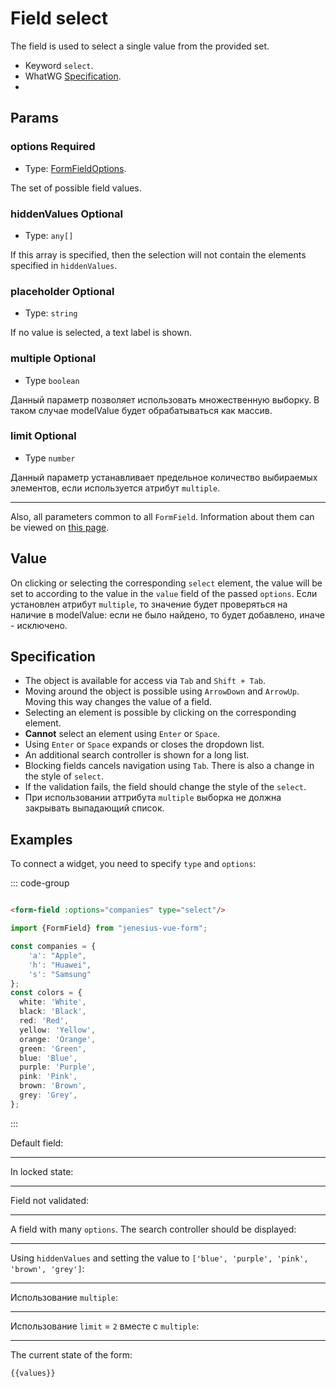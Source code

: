 <script setup>
import {FormField, Form, useFormValues} from '../../src';

const form = new Form();
const companies = {
	'a': "Apple",
    'h': "Huawei",
    's': "Samsung"
};
const colors = {
    white: 'White',
     black: 'Black',
     red: 'Red',
     yellow: 'Yellow',
     orange: 'Orange',
     green: 'Green',
     blue: 'Blue',
     purple: 'Purple',
     pink: 'Pink',
     brown: 'Brown',
     grey: 'Grey',
};
const values = useFormValues(form);

</script>

# Field select

The field is used to select a single value from the provided set.

- Keyword `select`.
- WhatWG [Specification](https://html.spec.whatwg.org/multipage/input.html#select-button-state-(type=select)).
- 
## Params

### options <Badge type = "tip">Required</Badge>

- Type: [FormFieldOptions](./../fields/form-field-options).

The set of possible field values.

### hiddenValues <Badge type = "info">Optional</Badge>

- Type: `any[]`

If this array is specified, then the selection will not contain the elements specified in `hiddenValues`.

### placeholder <Badge type = "info">Optional</Badge>

- Type: `string`

If no value is selected, a text label is shown.

### multiple <Badge type = "info">Optional</Badge>

- Type `boolean`

Данный параметр позволяет использовать множественную выборку. В таком случае modelValue будет обрабатываться как массив. 

### limit <Badge type = "info">Optional</Badge>

- Type `number`

Данный параметр устанавливает предельное количество выбираемых элементов, если используется атрибут `multiple`.


____ 

Also, all parameters common to all `FormField`. Information about them can be viewed
on [this page](./form-field.md#params).


## Value

On clicking or selecting the corresponding `select` element, the value will be set to
according to the value in the `value` field of the passed `options`. Если установлен атрибут `multiple`, то значение
будет проверяться на наличие в modelValue: если не было найдено, то будет добавлено, иначе - исключено.

## Specification

- The object is available for access via `Tab` and `Shift + Tab`.
- Moving around the object is possible using `ArrowDown` and `ArrowUp`. Moving this way
  changes the value of a field.
- Selecting an element is possible by clicking on the corresponding element.
- **Cannot** select an element using `Enter` or `Space`.
- Using `Enter` or `Space` expands or closes the dropdown list.
- An additional search controller is shown for a long list.
- Blocking fields cancels navigation using `Tab`. There is also a change in the style of `select`.
- If the validation fails, the field should change the style of the `select`.
- При использовании аттрибута `multiple` выборка не должна закрывать выпадающий список.


## Examples

To connect a widget, you need to specify `type` and `options`:

::: code-group

```html

<form-field :options="companies" type="select"/>
```

```ts
import {FormField} from "jenesius-vue-form";

const companies = {
	'a': "Apple",
	'h': "Huawei",
	's': "Samsung"
};
const colors = {
  white: 'White',
  black: 'Black',
  red: 'Red',
  yellow: 'Yellow',
  orange: 'Orange',
  green: 'Green',
  blue: 'Blue',
  purple: 'Purple',
  pink: 'Pink',
  brown: 'Brown',
  grey: 'Grey',
};
```

:::

Default field:
<FormField :options = "companies" type = "select" name = "company" label = "Select one item" />

____

In locked state:
<FormField :options = "companies" type = "select" name = "company" disabled label = "Disabled" />

____

Field not validated:
<FormField :errors = "['Seleact this fields']" :options = "companies" type = "select" name = "company" label = "With Error" />

____

A field with many `options`. The search controller should be displayed:
<FormField :options = "colors" type = "select" name = "color" label = "A large number of colors" />

____

Using `hiddenValues` and setting the value to `['blue', 'purple', 'pink', 'brown', 'grey']`:
<FormField :options = "colors" hiddenValues = "['blue', 'purple', 'pink', 'brown', 'grey']" type = "select" name = "color" label = "Filtered colors" />

----

Использование `multiple`:
<FormField :options = "colors" type = "select" name = "multiple-color" multiple label = "Multiple colors" />

----

Использование `limit` = `2` вместе с `multiple`:
<FormField :options = "colors" type = "select" name = "multiple-color" multiple label = "Multiple colors" limit = "2" />


----
The current state of the form:

```ts-vue
{{values}}
```